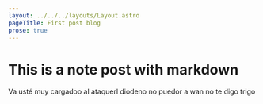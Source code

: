 ```yaml
---
layout: ../../../layouts/Layout.astro
pageTitle: First post blog
prose: true
---
```


# This is a note post with markdown

Va usté muy cargadoo al ataquerl diodeno no puedor a wan no te digo trigo
